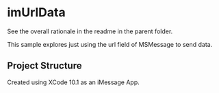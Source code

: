 # imUrlData
See the overall rationale in the readme in the parent folder.

This sample explores just using the url field of MSMessage to send data.

## Project Structure

Created using XCode 10.1 as an iMessage App.
